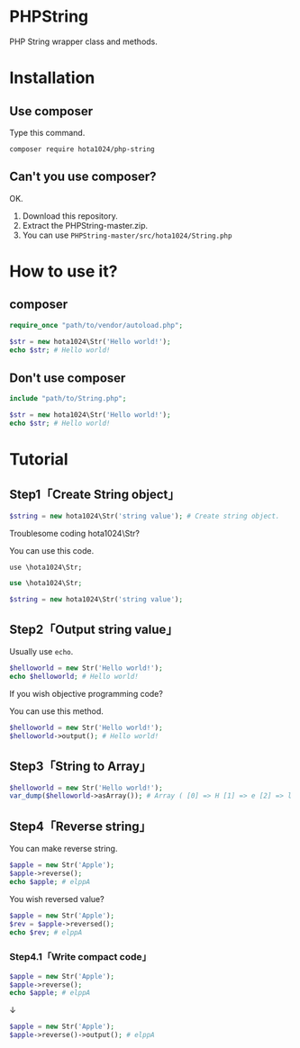 # PHPString
PHP String wrapper class and methods.

# Installation
## Use composer
Type this command.

`composer require hota1024/php-string`

## Can't you use composer?
OK.

1. Download this repository.
2. Extract the PHPString-master.zip.
3. You can use `PHPString-master/src/hota1024/String.php`

# How to use it?
## composer
```php
require_once "path/to/vendor/autoload.php";

$str = new hota1024\Str('Hello world!');
echo $str; # Hello world!
```
## Don't use composer
```php
include "path/to/String.php";

$str = new hota1024\Str('Hello world!');
echo $str; # Hello world!
```

# Tutorial
## Step1「Create String object」
```php
$string = new hota1024\Str('string value'); # Create string object.
```

Troublesome coding hota1024\Str?

You can use this code.

`use \hota1024\Str;`

```php
use \hota1024\Str;

$string = new hota1024\Str('string value');
```

## Step2「Output string value」
Usually use `echo`.

```php
$helloworld = new Str('Hello world!');
echo $helloworld; # Hello world!
```

If you wish objective programming code?

You can use this method.

```php
$helloworld = new Str('Hello world!');
$helloworld->output(); # Hello world!
```

## Step3「String to Array」
```php
$helloworld = new Str('Hello world!');
var_dump($helloworld->asArray()); # Array ( [0] => H [1] => e [2] => l [3] => l [4] => o [5] => [6] => w [7] => o [8] => r [9] => l [10] => d [11] => ! )
```

## Step4「Reverse string」
You can make reverse string.
```php
$apple = new Str('Apple');
$apple->reverse();
echo $apple; # elppA
```

You wish reversed value?
```php
$apple = new Str('Apple');
$rev = $apple->reversed();
echo $rev; # elppA
```

### Step4.1「Write compact code」
```php
$apple = new Str('Apple');
$apple->reverse();
echo $apple; # elppA
```
↓
```php
$apple = new Str('Apple');
$apple->reverse()->output(); # elppA
```

